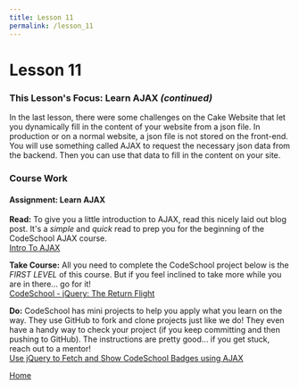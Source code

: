 ```yaml
---
title: Lesson 11
permalink: /lesson_11
---
```


# Lesson 11

### This Lesson's Focus: Learn AJAX *(continued)*
In the last lesson, there were some challenges on the Cake Website that let you dynamically fill in
the content of your website from a json file. In production or on a normal website, a json file
is not stored on the front-end. You will use something called AJAX to request the necessary json
data from the backend. Then you can use that data to fill in the content on your site.


### Course Work

#### Assignment: Learn AJAX
**Read:** To give you a little introduction to AJAX, read this nicely laid out blog post. It's a
*simple* and *quick* read to prep you for the beginning of the CodeSchool AJAX course.  
[Intro To AJAX](https://www.codementor.io/sheena/ajax-tutorial-web-development-du107rzaq)

**Take Course:** All you need to complete the CodeSchool project below is the *FIRST LEVEL* of this course.
But if you feel inclined to take more while you are in there... go for it!   
[CodeSchool - jQuery: The Return Flight](https://www.codeschool.com/courses/jquery-the-return-flight)

**Do:** CodeSchool has mini projects to help you apply what you learn on the way. They use GitHub to fork and clone projects just like we do! They even have a handy way to check your project (if you keep committing and then pushing to GitHub). The instructions are pretty good... if you get stuck, reach out to a mentor!  
[Use jQuery to Fetch and Show CodeSchool Badges using AJAX](https://www.codeschool.com/projects/use-jquery-to-fetch-and-show-code-school-badges-using-ajax)


[Home]( /web_group_cohort )
